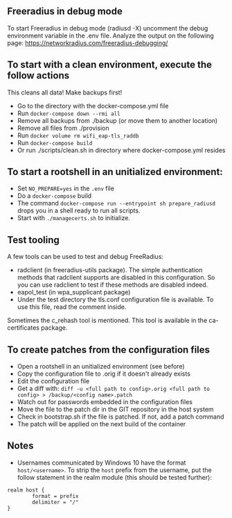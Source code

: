 ## Freeradius in debug mode
To start Freeradius in debug mode (radiusd -X) uncomment the debug environment variable in the .env file. Analyze the output on the following page: https://networkradius.com/freeradius-debugging/

## To start with a clean environment, execute the follow actions
This cleans all data! Make backups first!
- Go to the directory with the docker-compose.yml file
- Run `docker-compose down --rmi all`
- Remove all backups from ./backup (or move them to another location)
- Remove all files from ./provision
- Run `docker volume rm wifi_eap-tls_raddb`
- Run `docker-compose build`
- Or run ./scripts/clean.sh in directory where docker-compose.yml resides

## To start a rootshell in an unitialized environment:
- Set `NO_PREPARE=yes` in the `.env` file
- Do a `docker-compose` build
- The command `docker-compose run --entrypoint sh prepare_radiusd` drops you in a shell ready to run all scripts.
- Start with `./managecerts.sh` to initialize.

## Test tooling
A few tools can be used to test and debug FreeRadius:
- radclient (in freeradius-utils package). The simple authentication methods that radclient supports are disabled in this configuration. So you can use radclient to test if these methods are disabled indeed.
- eapol_test (in wpa_supplicant package)
- Under the test directory the tls.conf configuration file is available. To use this file, read the comment inside.

Sometimes the c_rehash tool is mentioned. This tool is available in the ca-certificates package.
 
## To create patches from the configuration files
- Open a rootshell in an unitialized environment (see before)
- Copy the configuration file to <config name>.orig if it doesn't already exists
- Edit the configuration file
- Get a diff with: `diff -u <full path to config>.orig <full path to config> > /backup/<config name>.patch`
- Watch out for passwords embedded in the configuration files
- Move the file to the patch dir in the GIT repository in the host system
- Check in bootstrap.sh if the file is patched. If not, add a patch command
- The patch will be applied on the next build of the container

## Notes
- Usernames communicated by Windows 10 have the format `host/<username>`. To strip the `host` prefix from the username, put the follow statement in the realm module (this should be tested further):
```
realm host {
        format = prefix
        delimiter = "/"
}
```
